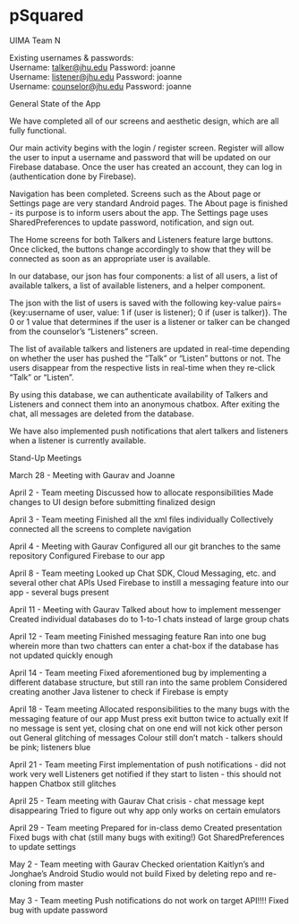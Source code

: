 # pSquared
UIMA Team N

Existing usernames & passwords:
<br>Username: talker@jhu.edu		Password: joanne
<br>Username: listener@jhu.edu		Password: joanne
<br>Username: counselor@jhu.edu 	Password: joanne	

General State of the App

We have completed all of our screens and aesthetic design, which are all fully functional.

Our main activity begins with the login / register screen. Register will allow the user to input a username and password that will be updated on our Firebase database. Once the user has created an account, they can log in (authentication done by Firebase).

Navigation has been completed. Screens such as the About page or Settings page are very standard Android pages. The About page is finished - its purpose is to inform users about the app. The Settings page uses SharedPreferences to update password, notification, and sign out.

The Home screens for both Talkers and Listeners feature large buttons. Once clicked, the buttons change accordingly to show that they will be connected as soon as an appropriate user is available.

In our database, our json has four components: a list of all users, a list of available talkers, a list of available listeners, and a helper component.

The json with the list of users is saved with the following key-value pairs= {key:username of user, value: 1 if (user is listener); 0 if (user is talker)}. The 0 or 1 value that determines if the user is a listener or talker can be changed from the counselor’s “Listeners” screen.

The list of available talkers and listeners are updated in real-time depending on whether the user has pushed the “Talk” or “Listen” buttons or not. The users disappear from the respective lists in real-time when they re-click “Talk” or “Listen”.

By using this database, we can authenticate availability of Talkers and Listeners and connect them into an anonymous chatbox. After exiting the chat, all messages are deleted from the database.

We have also implemented push notifications that alert talkers and listeners when a listener is currently available.

Stand-Up Meetings

March 28 - Meeting with Gaurav and Joanne

April 2 - Team meeting
Discussed how to allocate responsibilities
Made changes to UI design before submitting finalized design

April 3 - Team meeting
Finished all the xml files individually
Collectively connected all the screens to complete navigation

April 4 - Meeting with Gaurav
Configured all our git branches to the same repository
Configured Firebase to our app

April 8 - Team meeting
Looked up Chat SDK, Cloud Messaging, etc. and several other chat APIs
Used Firebase to instill a messaging feature into our app - several bugs present

April 11 - Meeting with Gaurav
Talked about how to implement messenger
Created individual databases do to 1-to-1 chats instead of large group chats

April 12 - Team meeting
Finished messaging feature
Ran into one bug wherein more than two chatters can enter a chat-box if the database has not updated quickly enough

April 14 - Team meeting
Fixed aforementioned bug by implementing a different database structure, but still ran into the same problem
Considered creating another Java listener to check if Firebase is empty

April 18 - Team meeting
Allocated responsibilities to the many bugs with the messaging feature of our app
Must press exit button twice to actually exit
If no message is sent yet, closing chat on one end will not kick other person out
General glitching of messages
Colour still don’t match - talkers should be pink; listeners blue

April 21 - Team meeting
First implementation of push notifications - did not work very well
Listeners get notified if they start to listen - this should not happen
Chatbox still glitches

April 25 - Team meeting with Gaurav
Chat crisis - chat message kept disappearing
Tried to figure out why app only works on certain emulators

April 29 - Team meeting
Prepared for in-class demo
Created presentation
Fixed bugs with chat (still many bugs with exiting!)
Got SharedPreferences to update settings

May 2 - Team meeting with Gaurav
Checked orientation
Kaitlyn’s and Jonghae’s Android Studio would not build
Fixed by deleting repo and re-cloning from master

May 3 - Team meeting
Push notifications do not work on target API!!!!
Fixed bug with update password

